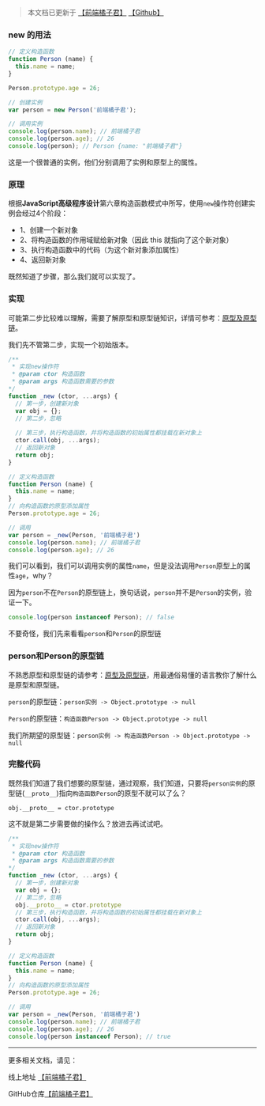 > 本文档已更新于 [【前端橘子君】](http://xiaoysosheng.top/#/interview/new操作符原理及实现) [【Github】](https://github.com/xiaoyaosheng-yu/library/blob/master/interview/new操作符原理及实现.md)

### new 的用法

```javascript
// 定义构造函数
function Person (name) {
  this.name = name;
}

Person.prototype.age = 26;

// 创建实例
var person = new Person('前端橘子君');

// 调用实例
console.log(person.name); // 前端橘子君
console.log(person.age); // 26
console.log(person); // Person {name: "前端橘子君"}
```
这是一个很普通的实例，他们分别调用了实例和原型上的属性。

### 原理
根据**JavaScript高级程序设计**第六章构造函数模式中所写，使用`new`操作符创建实例会经过4个阶段：
- 1、创建一个新对象
- 2、将构造函数的作用域赋给新对象（因此 this 就指向了这个新对象）
- 3、执行构造函数中的代码（为这个新对象添加属性）
- 4、返回新对象

既然知道了步骤，那么我们就可以实现了。

### 实现
可能第二步比较难以理解，需要了解原型和原型链知识，详情可参考：[原型及原型链](http://xiaoysosheng.top/#/javascript/原型及原型链)。

我们先不管第二步，实现一个初始版本。

```javascript
/**
 * 实现new操作符
 * @param ctor 构造函数
 * @param args 构造函数需要的参数
*/
function _new (ctor, ...args) {
  // 第一步，创建新对象
  var obj = {};
  // 第二步，忽略
  
  // 第三步，执行构造函数，并将构造函数的初始属性都挂载在新对象上
  ctor.call(obj, ...args);
  // 返回新对象
  return obj;
}

// 定义构造函数
function Person (name) {
  this.name = name;
}
// 向构造函数的原型添加属性
Person.prototype.age = 26;

// 调用
var person = _new(Person, '前端橘子君')
console.log(person.name); // 前端橘子君
console.log(person.age); // 26
```
我们可以看到，我们可以调用实例的属性`name`，但是没法调用`Person`原型上的属性`age`，why？

因为`person`不在`Person`的原型链上，换句话说，`person`并不是`Person`的实例，验证一下。

```javascript
console.log(person instanceof Person); // false
```

不要奇怪，我们先来看看`person`和`Person`的原型链

### person和Person的原型链

不熟悉原型和原型链的请参考：[原型及原型链](http://xiaoysosheng.top/#/javascript/原型及原型链)，用最通俗易懂的语言教你了解什么是原型和原型链。

`person`的原型链：`person实例 -> Object.prototype -> null`

`Person`的原型链：`构造函数Person -> Object.prototype -> null`

我们所期望的原型链：`person实例 -> 构造函数Person -> Object.prototype -> null`

### 完整代码
既然我们知道了我们想要的原型链，通过观察，我们知道，只要将`person实例`的原型链(`__proto__`)指向`构造函数Person`的原型不就可以了么？

`obj.__proto__ = ctor.prototype`

这不就是第二步需要做的操作么？放进去再试试吧。

```javascript
/**
 * 实现new操作符
 * @param ctor 构造函数
 * @param args 构造函数需要的参数
*/
function _new (ctor, ...args) {
  // 第一步，创建新对象
  var obj = {};
  // 第二步，忽略
  obj.__proto__ = ctor.prototype
  // 第三步，执行构造函数，并将构造函数的初始属性都挂载在新对象上
  ctor.call(obj, ...args);
  // 返回新对象
  return obj;
}

// 定义构造函数
function Person (name) {
  this.name = name;
}
// 向构造函数的原型添加属性
Person.prototype.age = 26;

// 调用
var person = _new(Person, '前端橘子君')
console.log(person.name); // 前端橘子君
console.log(person.age); // 26
console.log(person instanceof Person); // true
```

-------

更多相关文档，请见：

线上地址 [【前端橘子君】](http://xiaoysosheng.top)

GitHub仓库[【前端橘子君】](https://github.com/xiaoyaosheng-yu/library)